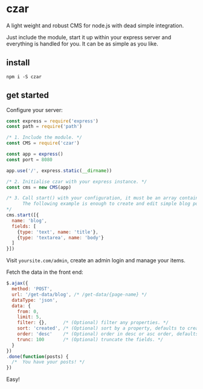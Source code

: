 # czar

A light weight and robust CMS for node.js with dead simple integration.

Just include the module, start it up within your express server and everything is handled for you. It can be as simple as you like.


## install

`npm i -S czar`

## get started

Configure your server:

```javascript
const express = require('express')
const path = require('path')

/* 1. Include the module. */
const CMS = require('czar')

const app = express()
const port = 8080

app.use('/', express.static(__dirname))

/* 2. Initialise czar with your express instance. */
const cms = new CMS(app)

/* 3. Call start() with your configuration, it must be an array containing sections.
      The following example is enough to create and edit simple blog posts.
*/
cms.start([{
  name: 'blog',
  fields: [
    {type: 'text', name: 'title'},
    {type: 'textarea', name: 'body'}
  ]
}])
```

Visit `yoursite.com/admin`, create an admin login and manage your items.

Fetch the data in the front end:

```javascript
$.ajax({
  method: 'POST',
  url: '/get-data/blog', /* /get-data/{page-name} */
  dataType: 'json',
  data: {
    from: 0,
    limit: 5,
    filter: {},      /* (Optional) filter any properties. */
    sort: 'created', /* (Optional) sort by a property, defaults to creation time. */
    order: 'desc'    /* (Optional) order in desc or asc order, defaults to desc. */
    trunc: 100       /* (Optional) truncate the fields. */
  }
})
.done(function(posts) {
  /*  You have your posts! */
})
```

Easy!
